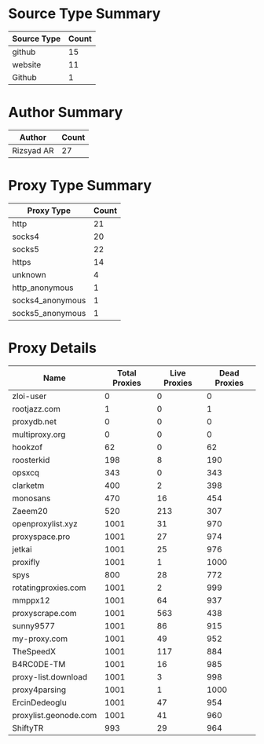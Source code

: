# Source Type Summary

| Source Type | Count |
|-------------|-------|
| github | 15 |
| website | 11 |
| Github | 1 |


# Author Summary

| Author | Count |
|--------|-------|
| Rizsyad AR | 27 |


# Proxy Type Summary

| Proxy Type | Count |
|------------|-------|
| http | 21 |
| socks4 | 20 |
| socks5 | 22 |
| https | 14 |
| unknown | 4 |
| http_anonymous | 1 |
| socks4_anonymous | 1 |
| socks5_anonymous | 1 |


# Proxy Details

| Name | Total Proxies | Live Proxies | Dead Proxies |
|------|---------------|--------------|---------------|
| zloi-user | 0 | 0 | 0 |
| rootjazz.com | 1 | 0 | 1 |
| proxydb.net | 0 | 0 | 0 |
| multiproxy.org | 0 | 0 | 0 |
| hookzof | 62 | 0 | 62 |
| roosterkid | 198 | 8 | 190 |
| opsxcq | 343 | 0 | 343 |
| clarketm | 400 | 2 | 398 |
| monosans | 470 | 16 | 454 |
| Zaeem20 | 520 | 213 | 307 |
| openproxylist.xyz | 1001 | 31 | 970 |
| proxyspace.pro | 1001 | 27 | 974 |
| jetkai | 1001 | 25 | 976 |
| proxifly | 1001 | 1 | 1000 |
| spys | 800 | 28 | 772 |
| rotatingproxies.com | 1001 | 2 | 999 |
| mmppx12 | 1001 | 64 | 937 |
| proxyscrape.com | 1001 | 563 | 438 |
| sunny9577 | 1001 | 86 | 915 |
| my-proxy.com | 1001 | 49 | 952 |
| TheSpeedX | 1001 | 117 | 884 |
| B4RC0DE-TM | 1001 | 16 | 985 |
| proxy-list.download | 1001 | 3 | 998 |
| proxy4parsing | 1001 | 1 | 1000 |
| ErcinDedeoglu | 1001 | 47 | 954 |
| proxylist.geonode.com | 1001 | 41 | 960 |
| ShiftyTR | 993 | 29 | 964 |
